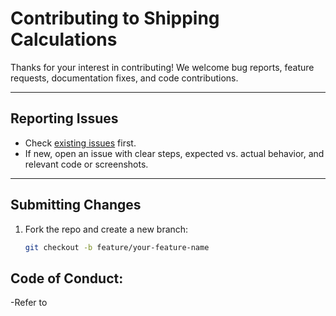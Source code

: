 # Contributing to Shipping Calculations

Thanks for your interest in contributing! 
We welcome bug reports, feature requests, documentation fixes, and code contributions.

---

## Reporting Issues

- Check [existing issues](https://github.com/YourUsername/YourRepoName/issues) first.
- If new, open an issue with clear steps, expected vs. actual behavior, and relevant code or screenshots.

---

## Submitting Changes

1. Fork the repo and create a new branch:
   ```bash
   git checkout -b feature/your-feature-name
## Code of Conduct:
-Refer to 
